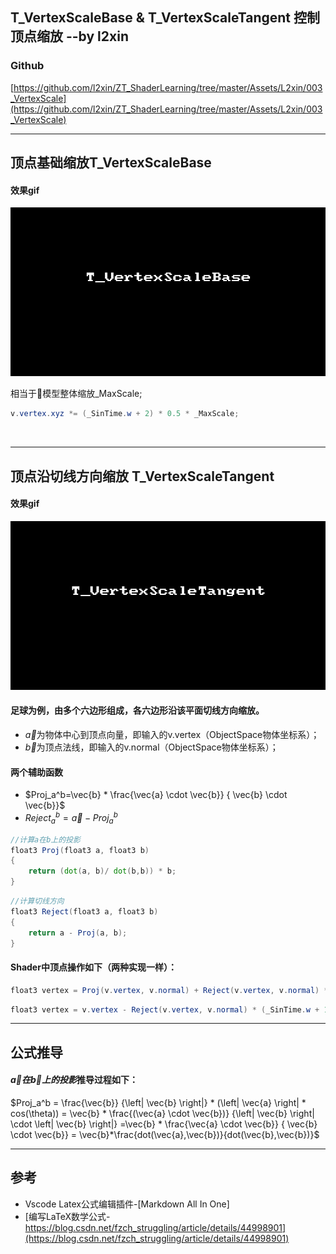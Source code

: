 ## T_VertexScaleBase & T_VertexScaleTangent 控制顶点缩放 --by l2xin

### Github
[https://github.com/l2xin/ZT_ShaderLearning/tree/master/Assets/L2xin/003_VertexScale](https://github.com/l2xin/ZT_ShaderLearning/tree/master/Assets/L2xin/003_VertexScale)

----------
## 顶点基础缩放T_VertexScaleBase


#### 效果gif

![T_VertexScaleBase.gif](T_VertexScaleBase.gif)

相当于模型整体缩放_MaxScale;
``` GLSL
v.vertex.xyz *= (_SinTime.w + 2) * 0.5 * _MaxScale;
```
<br>

------------
## 顶点沿切线方向缩放 T_VertexScaleTangent

#### 效果gif

![T_VertexScaleTangent.gif](T_VertexScaleTangent.gif)

#### 足球为例，由多个六边形组成，各六边形沿该平面切线方向缩放。

* $\vec{a}$为物体中心到顶点向量，即输入的v.vertex（ObjectSpace物体坐标系）；
* $\vec{b}$为顶点法线，即输入的v.normal（ObjectSpace物体坐标系）；


#### 两个辅助函数

*  $Proj_a^b=\vec{b} * \frac{\vec{a} \cdot \vec{b}} { \vec{b} \cdot \vec{b}}$
*  $Reject_a^b = \vec{a} - Proj_a^b$

``` GLSL
//计算a在b上的投影
float3 Proj(float3 a, float3 b)
{
    return (dot(a, b)/ dot(b,b)) * b;
}
```

``` GLSL
//计算切线方向
float3 Reject(float3 a, float3 b)
{
    return a - Proj(a, b);
}
```

#### Shader中顶点操作如下（两种实现一样）：

``` GLSL
float3 vertex = Proj(v.vertex, v.normal) + Reject(v.vertex, v.normal) * (_SinTime.w + 1) * 0.5;
```

``` GLSL
float3 vertex = v.vertex - Reject(v.vertex, v.normal) * (_SinTime.w + 1) * 0.5;
```
--------

## 公式推导

#### $\vec{a}在\vec{b}上的投影$推导过程如下：

$Proj_a^b = \frac{\vec{b}} {\left| \vec{b} \right|} * (\left| \vec{a} \right| * cos(\theta)) 
            = \vec{b} * \frac{(\vec{a} \cdot \vec{b})} {\left| \vec{b} \right| \cdot \left| \vec{b} \right|} 
            =\vec{b} * \frac{\vec{a} \cdot \vec{b}} { \vec{b} \cdot \vec{b}} 
            = \vec{b}*\frac{dot(\vec{a},\vec{b})}{dot(\vec{b},\vec{b})}$

-------------

## 参考

* Vscode Latex公式编辑插件-[Markdown All In One]
* [编写LaTeX数学公式-https://blog.csdn.net/fzch_struggling/article/details/44998901](https://blog.csdn.net/fzch_struggling/article/details/44998901)
